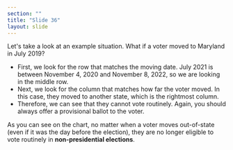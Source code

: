 ```yaml
---
section: ""
title: "Slide 36"
layout: slide
---
```


Let's take a look at an example situation. What if a voter moved to Maryland in July 2019?

- First, we look for the row that matches the moving date. July 2021 is between November 4, 2020 and November 8, 2022, so we are looking in the middle row.
- Next, we look for the column that matches how far the voter moved. In this case, they moved to another state, which is the rightmost column.
- Therefore, we can see that they cannot vote routinely. Again, you should always offer a provisional ballot to the voter.

As you can see on the chart, no matter when a voter moves out-of-state (even if it was the day before the election), they are no longer eligible to vote routinely in **non-presidential elections**.